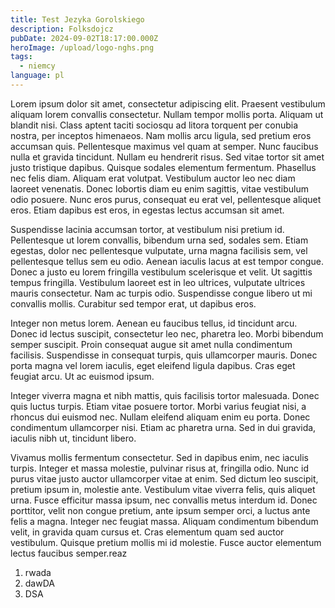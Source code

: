 ```yaml
---
title: Test Jezyka Gorolskiego
description: Folksdojcz
pubDate: 2024-09-02T18:17:00.000Z
heroImage: /upload/logo-nghs.png
tags:
  - niemcy
language: pl
---
```

Lorem ipsum dolor sit amet, consectetur adipiscing elit. Praesent vestibulum aliquam lorem convallis consectetur. Nullam tempor mollis porta. Aliquam ut blandit nisi. Class aptent taciti sociosqu ad litora torquent per conubia nostra, per inceptos himenaeos. Nam mollis arcu ligula, sed pretium eros accumsan quis. Pellentesque maximus vel quam at semper. Nunc faucibus nulla et gravida tincidunt. Nullam eu hendrerit risus. Sed vitae tortor sit amet justo tristique dapibus. Quisque sodales elementum fermentum. Phasellus nec felis diam. Aliquam erat volutpat. Vestibulum auctor leo nec diam laoreet venenatis. Donec lobortis diam eu enim sagittis, vitae vestibulum odio posuere. Nunc eros purus, consequat eu erat vel, pellentesque aliquet eros. Etiam dapibus est eros, in egestas lectus accumsan sit amet.



Suspendisse lacinia accumsan tortor, at vestibulum nisi pretium id. Pellentesque ut lorem convallis, bibendum urna sed, sodales sem. Etiam egestas, dolor nec pellentesque vulputate, urna magna facilisis sem, vel pellentesque tellus sem eu odio. Aenean iaculis lacus at est tempor congue. Donec a justo eu lorem fringilla vestibulum scelerisque et velit. Ut sagittis tempus fringilla. Vestibulum laoreet est in leo ultrices, vulputate ultrices mauris consectetur. Nam ac turpis odio. Suspendisse congue libero ut mi convallis mollis. Curabitur sed tempor erat, ut dapibus eros.



Integer non metus lorem. Aenean eu faucibus tellus, id tincidunt arcu. Donec id lectus suscipit, consectetur leo nec, pharetra leo. Morbi bibendum semper suscipit. Proin consequat augue sit amet nulla condimentum facilisis. Suspendisse in consequat turpis, quis ullamcorper mauris. Donec porta magna vel lorem iaculis, eget eleifend ligula dapibus. Cras eget feugiat arcu. Ut ac euismod ipsum.



Integer viverra magna et nibh mattis, quis facilisis tortor malesuada. Donec quis luctus turpis. Etiam vitae posuere tortor. Morbi varius feugiat nisi, a rhoncus dui euismod nec. Nullam eleifend aliquam enim eu porta. Donec condimentum ullamcorper nisi. Etiam ac pharetra urna. Sed in dui gravida, iaculis nibh ut, tincidunt libero.



Vivamus mollis fermentum consectetur. Sed in dapibus enim, nec iaculis turpis. Integer et massa molestie, pulvinar risus at, fringilla odio. Nunc id purus vitae justo auctor ullamcorper vitae at enim. Sed dictum leo suscipit, pretium ipsum in, molestie ante. Vestibulum vitae viverra felis, quis aliquet urna. Fusce efficitur massa ipsum, nec convallis metus interdum id. Donec porttitor, velit non congue pretium, ante ipsum semper orci, a luctus ante felis a magna. Integer nec feugiat massa. Aliquam condimentum bibendum velit, in gravida quam cursus et. Cras elementum quam sed auctor vestibulum. Quisque pretium mollis mi id molestie. Fusce auctor elementum lectus faucibus semper.reaz

1. rwada
2. dawDA
3. DSA
